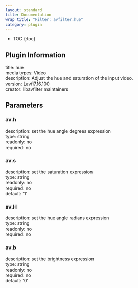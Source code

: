 ```yaml
---
layout: standard
title: Documentation
wrap_title: "Filter: avfilter.hue"
category: plugin
---
```

* TOC
{:toc}

## Plugin Information

title: hue  
media types:
Video  
description: Adjust the hue and saturation of the input video.  
version: Lavfi7.16.100  
creator: libavfilter maintainers  

## Parameters

### av.h

  
description:
set the hue angle degrees expression  
type: string  
readonly: no  
required: no  

### av.s

  
description:
set the saturation expression  
type: string  
readonly: no  
required: no  
default: '1'  

### av.H

  
description:
set the hue angle radians expression  
type: string  
readonly: no  
required: no  

### av.b

  
description:
set the brightness expression  
type: string  
readonly: no  
required: no  
default: '0'  

